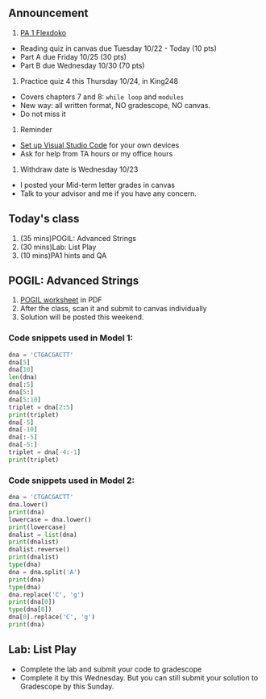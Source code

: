 ## Announcement
1. [PA 1 Flexdoko](https://w3.cs.jmu.edu/cs149/f24/pa/pa1/)
- Reading quiz in canvas due Tuesday 10/22 - Today (10 pts)
- Part A due Friday 10/25 (30 pts)
- Part B due Wednesday 10/30 (70 pts)
1. Practice quiz 4 this Thursday 10/24, in King248
- Covers chapters 7 and 8: `while loop` and `modules`
- New way: all written format, NO gradescope, NO canvas.
- Do not miss it
1. Reminder
- [Set up Visual Studio Code]((https://w3.cs.jmu.edu/cs149/f24/info/vscode/)) for your own devices
- Ask for help from TA hours or my office hours
1. Withdraw date is Wednesday 10/23
- I posted your Mid-term letter grades in canvas
- Talk to your advisor and me if you have any concern.

## Today's class
1. (35 mins)POGIL: Advanced Strings
2. (30 mins)Lab: List Play
3. (10 mins)PA1 hints and QA

## POGIL: Advanced Strings
1. [POGIL worksheet](pogil_sheet\Act09-ListString_Student.pdf) in PDF
2. After the class, scan it and submit to canvas individually
3. Solution will be posted this weekend.

### Code snippets used in Model 1:

```python
dna = 'CTGACGACTT'
dna[5]
dna[10]
len(dna)
dna[:5]
dna[5:]
dna[5:10]
triplet = dna[2:5]
print(triplet)
dna[-5]
dna[-10]
dna[:-5]
dna[-5:]
triplet = dna[-4:-1]
print(triplet)
```

### Code snippets used in Model 2:

```python
dna = 'CTGACGACTT'
dna.lower()
print(dna)
lowercase = dna.lower()
print(lowercase)
dnalist = list(dna)
print(dnalist)
dnalist.reverse()
print(dnalist)
type(dna)
dna = dna.split('A')
print(dna)
type(dna)
dna.replace('C', 'g')
print(dna[0])
type(dna[0])
dna[0].replace('C', 'g')
print(dna)
```

## Lab: List Play
- Complete the lab and submit your code to gradescope
- Complete it by this Wednesday. But you can still submit your solution to Gradescope by this Sunday.
